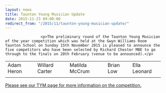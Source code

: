 ```yaml
---
layout: news
title: Taunton Young Musician Update
date: 2015-11-23 09:00:00
redirect_from: "/2015/11/taunton-young-musician-update/"
---
```

<section>

                    
                    <p>The preliminary round of the Taunton Young Musician of the year competition which was held at the Gwyn Williams Room Taunton School on Sunday 15th November 2015 is pleased to announce the five competitors who have been selected by Richard Chester MBE to go through to the finals on 28th February (venue to be announced).</p>
<div class="table-responsive"><table  style="width:100%; "  class="easy-table easy-table-default " border="0">
<tbody>
<tr><td >Adam Heron</td>
<td >Willard Carter</td>
<td >Matilda McCrum</td>
<td >Brian Low</td>
<td >Ella Leonard</td>
</tr>

<tr><td ></td>
<td ></td>
<td ></td>
<td ></td>
<td ></td>
</tr>
</tbody></table></div>
<p><a href="http://www.tauntonfestival.org.uk/events/music-festival/taunton-young-musician/">Please see our TYM page for more information on the competition.</a></p>

                
</section>
